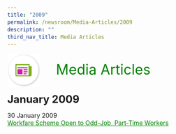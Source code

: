 ```yaml
---
title: "2009"
permalink: /newsroom/Media-Articles/2009
description: ""
third_nav_title: Media Articles
---
```


<img align="left" src="/images/icons/ico_media_articles.png" class="PressReleaseIcon"><br><font align="center" color="green" size="+3">&nbsp;&nbsp;&nbsp;&nbsp;Media Articles</font>
<br><br><br>
<font size="+2"><b> January 2009</b></font><br>

30 January 2009<br>
<a class="hyperlink" href="http://www.mom.gov.sg/newsroom/press-replies/2009/workfare-scheme-open-to-oddjob-parttime-workers">Workfare Scheme Open to Odd-Job, Part-Time Workers</a>

<style>
img.PressReleaseIcon {
  height: 15%;
  width: 15%;
}
a.hyperlink {
    color:green;
  }
a.hyperlink:hover {
    color:MediumVioletRed;
}
</style>